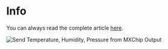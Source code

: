# Info

You can always read the complete article [here](https://sibeeshpassion.com/mxchip-device-with-pressure-humidity-temperature-info-using-azure-iot-workbench/).

![Send Temperature, Humidity, Pressure from MXChip Output](https://cdn.sibeeshpassion.com/wp-content/uploads/2019/01/Send-Temperature-Humidity-Pressure-from-MXChip-Output.gif)
